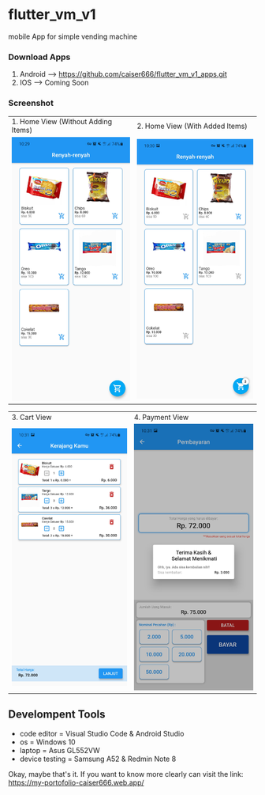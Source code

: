 # flutter_vm_v1

mobile App for simple vending machine

### Download Apps

1. Android --> https://github.com/caiser666/flutter_vm_v1_apps.git
2. IOS --> Coming Soon

### Screenshot

<table>
  <tr>
     <td>1. Home View (Without Adding Items)</td>
     <td>2. Home View (With Added Items)</td>
  </tr>
  <tr>
    <td valign="center"><img src="https://github.com/caiser666/flutter_vm_v1/blob/main/assets/screenshots/1.jpg" width="320"></td>
    <td valign="center"><img src="https://github.com/caiser666/flutter_vm_v1/blob/main/assets/screenshots/2.jpg" width="320"></td>
  </tr>
</table>

<table>
  <tr>
     <td>3. Cart View</td>
     <td>4. Payment View</td>
  </tr>
  <tr>
    <td valign="center"><img src="https://github.com/caiser666/flutter_vm_v1/blob/main/assets/screenshots/3.jpg" width="320"></td>
    <td valign="center"><img src="https://github.com/caiser666/flutter_vm_v1/blob/main/assets/screenshots/4.jpg" width="320"></td>
  </tr>
</table>


## Develompent Tools

- code editor = Visual Studio Code & Android Studio
- os = Windows 10
- laptop = Asus GL552VW
- device testing = Samsung A52 & Redmin Note 8

Okay, maybe that's it. If you want to know more clearly can visit the link: https://my-portofolio-caiser666.web.app/

